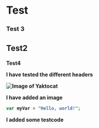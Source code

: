 # Test
### Test 3
<h2> Test2
<h4> Test4

I have tested the different headers

![Image of Yaktocat](https://octodex.github.com/images/yaktocat.png)

I have added an image

``` javascript
var myVar = "Hello, world!";
```

I added some testcode
